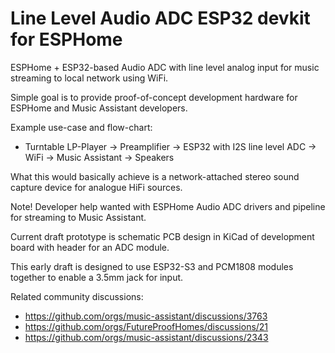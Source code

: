 # Line Level Audio ADC ESP32 devkit for ESPHome

ESPHome + ESP32-based Audio ADC with line level analog input for music streaming to local network using WiFi.

Simple goal is to provide proof-of-concept development hardware for ESPHome and Music Assistant developers.

Example use-case and flow-chart:

* Turntable LP-Player -> Preamplifier -> ESP32 with I2S line level ADC -> WiFi -> Music Assistant -> Speakers

What this would basically achieve is a network-attached stereo sound capture device for analogue HiFi sources.

Note! Developer help wanted with ESPHome Audio ADC drivers and pipeline for streaming to Music Assistant.

Current draft prototype is schematic PCB design in KiCad of development board with header for an ADC module.

This early draft is designed to use ESP32-S3 and PCM1808 modules together to enable a 3.5mm jack for input.

Related community discussions:
- https://github.com/orgs/music-assistant/discussions/3763
- https://github.com/orgs/FutureProofHomes/discussions/21
- https://github.com/orgs/music-assistant/discussions/2343
